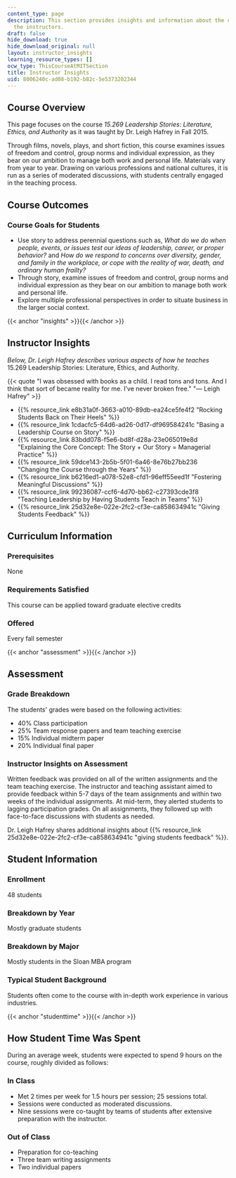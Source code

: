 ```yaml
---
content_type: page
description: This section provides insights and information about the course from
  the instructors.
draft: false
hide_download: true
hide_download_original: null
layout: instructor_insights
learning_resource_types: []
ocw_type: ThisCourseAtMITSection
title: Instructor Insights
uid: 8006240c-ad08-b192-b82c-5e5373202344
---
```

## Course Overview

This page focuses on the course _15.269 Leadership Stories: Literature, Ethics, and Authority_ as it was taught by Dr. Leigh Hafrey in Fall 2015.

Through films, novels, plays, and short fiction, this course examines issues of freedom and control, group norms and individual expression, as they bear on our ambition to manage both work and personal life. Materials vary from year to year. Drawing on various professions and national cultures, it is run as a series of moderated discussions, with students centrally engaged in the teaching process.

## Course Outcomes

### Course Goals for Students

- Use story to address perennial questions such as, _What do we do when people, events, or issues test our ideas of leadership, career, or proper behavior?_ and _How do we respond to concerns over diversity, gender, and family in the workplace, or cope with the reality of war, death, and ordinary human frailty?_
- Through story, examine issues of freedom and control, group norms and individual expression as they bear on our ambition to manage both work and personal life.
- Explore multiple professional perspectives in order to situate business in the larger social context.

{{< anchor "insights" >}}{{< /anchor >}}

## Instructor Insights

_Below, Dr. Leigh Hafrey describes various aspects of how he teaches_ 15.269 Leadership Stories: Literature, Ethics, and Authority.

{{< quote "I was obsessed with books as a child. I read tons and tons. And I think that sort of became reality for me. I’ve never broken free." "— Leigh Hafrey" >}}

- {{% resource_link e8b31a0f-3663-a010-89db-ea24ce5fe4f2 "Rocking Students Back on Their Heels" %}}
- {{% resource_link 1cdacfc5-64d6-ad26-0d17-df969584241c "Basing a Leadership Course on Story" %}}
- {{% resource_link 83bdd078-f5e6-bd8f-d28a-23e065019e8d "Explaining the Core Concept: The Story + Our Story = Managerial Practice" %}}
- {{% resource_link 59dce143-2b5b-5f01-6a46-8e76b27bb236 "Changing the Course through the Years" %}}
- {{% resource_link b6216ed1-a078-52e8-cfd1-96eff55eed1f "Fostering Meaningful Discussions" %}}
- {{% resource_link 99236087-ccf6-4d70-bb62-c27393cde3f8 "Teaching Leadership by Having Students Teach in Teams" %}}
- {{% resource_link 25d32e8e-022e-2fc2-cf3e-ca858634941c "Giving Students Feedback" %}}

## Curriculum Information

### Prerequisites

None

### Requirements Satisfied

This course can be applied toward graduate elective credits

### Offered

Every fall semester

{{< anchor "assessment" >}}{{< /anchor >}}

## Assessment

### Grade Breakdown

The students' grades were based on the following activities:

- 40% Class participation
- 25% Team response papers and team teaching exercise
- 15% Individual midterm paper
- 20% Individual final paper

### Instructor Insights on Assessment

Written feedback was provided on all of the written assignments and the team teaching exercise. The instructor and teaching assistant aimed to provide feedback within 5-7 days of the team assignments and within two weeks of the individual assignments. At mid-term, they alerted students to lagging participation grades. On all assignments, they followed up with face-to-face discussions with students as needed.

Dr. Leigh Hafrey shares additional insights about {{% resource_link 25d32e8e-022e-2fc2-cf3e-ca858634941c "giving students feedback" %}}.

## Student Information

### Enrollment

48 students

### Breakdown by Year

Mostly graduate students

### Breakdown by Major

Mostly students in the Sloan MBA program

### Typical Student Background

Students often come to the course with in-depth work experience in various industries.

{{< anchor "studenttime" >}}{{< /anchor >}}

## How Student Time Was Spent

During an average week, students were expected to spend 9 hours on the course, roughly divided as follows:

### In Class

- Met 2 times per week for 1.5 hours per session; 25 sessions total.
- Sessions were conducted as moderated discussions.
- Nine sessions were co-taught by teams of students after extensive preparation with the instructor.

### Out of Class

- Preparation for co-teaching
- Three team writing assignments
- Two individual papers
